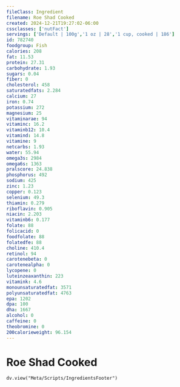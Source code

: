 ```yaml
---
fileClass: Ingredient
filename: Roe Shad Cooked
created: 2024-12-21T19:27:02-06:00
cssclasses: ['nutFact']
servings: ['Default | 100g','1 oz | 28','1 cup, cooked | 186']
id: 782740
foodgroup: Fish
calories: 208
fat: 11.53
protein: 27.31
carbohydrate: 1.93
sugars: 0.04
fiber: 0
cholesterol: 458
saturatedfats: 2.284
calcium: 27
iron: 0.74
potassium: 272
magnesium: 25
vitaminarae: 94
vitaminc: 16.2
vitaminb12: 10.4
vitamind: 14.8
vitamine: 9
netcarbs: 1.93
water: 55.94
omega3s: 2984
omega6s: 1363
pralscore: 24.838
phosphorus: 492
sodium: 425
zinc: 1.23
copper: 0.123
selenium: 49.3
thiamin: 0.279
riboflavin: 0.905
niacin: 2.203
vitaminb6: 0.177
folate: 88
folicacid: 0
foodfolate: 88
folatedfe: 88
choline: 410.4
retinol: 94
carotenebeta: 0
carotenealpha: 0
lycopene: 0
luteinzeaxanthin: 223
vitamink: 4.6
monounsaturatedfat: 3571
polyunsaturatedfat: 4763
epa: 1202
dpa: 100
dha: 1667
alcohol: 0
caffeine: 0
theobromine: 0
200calorieweight: 96.154
---
```


# Roe Shad Cooked

```dataviewjs
dv.view("Meta/Scripts/IngredientsFooter")
```